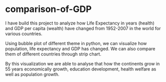 # comparison-of-GDP

I have build this project to analyze how Life Expectancy in years (health) and GDP per capita (wealth) have changed from 1952-2007 in the world for various countries.

Using bubble plot of different theme in python, we can visualize how population, life expectancy and GDP has changed. We can also compare them of different countries through strip chart.

By this visualization we are able to analyse that how the continents grow in 55 years economically growth, education development, health welfare as well as population growth.
